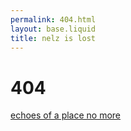 ```yaml
---
permalink: 404.html
layout: base.liquid
title: nelz is lost
---
```


<link rel="stylesheet" href="/404.css">

# 404

[echoes of a place no more](/)
